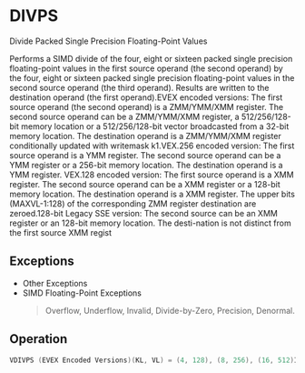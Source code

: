# DIVPS

Divide Packed Single Precision Floating-Point Values

Performs a SIMD divide of the four, eight or sixteen packed single precision floating-point values in the first source operand (the second operand) by the four, eight or sixteen packed single precision floating-point values in the second source operand (the third operand).
Results are written to the destination operand (the first operand).EVEX encoded versions: The first source operand (the second operand) is a ZMM/YMM/XMM register.
The second source operand can be a ZMM/YMM/XMM register, a 512/256/128-bit memory location or a 512/256/128-bit vector broadcasted from a 32-bit memory location.
The destination operand is a ZMM/YMM/XMM register conditionally updated with writemask k1.VEX.256 encoded version: The first source operand is a YMM register.
The second source operand can be a YMM register or a 256-bit memory location.
The destination operand is a YMM register.
VEX.128 encoded version: The first source operand is a XMM register.
The second source operand can be a XMM register or a 128-bit memory location.
The destination operand is a XMM register.
The upper bits (MAXVL-1:128) of the corresponding ZMM register destination are zeroed.128-bit Legacy SSE version: The second source can be an XMM register or an 128-bit memory location.
The desti-nation is not distinct from the first source XMM regist

## Exceptions

- Other Exceptions
- SIMD Floating-Point Exceptions
  > Overflow, Underflow, Invalid, Divide-by-Zero, Precision, Denormal.

## Operation

```C
VDIVPS (EVEX Encoded Versions)(KL, VL) = (4, 128), (8, 256), (16, 512)IF (VL = 512) AND (EVEX.b = 1) AND SRC2 *is a register*THENSET_ROUNDING_MODE_FOR_THIS_INSTRUCTION(EVEX.RC);ELSE SET_ROUNDING_MODE_FOR_THIS_INSTRUCTION(MXCSR.RC);FI;FOR j := 0 TO KL-1i := j * 32IF k1[j] OR *no writemask*THEN IF (EVEX.b = 1) AND (SRC2 *is memory*)THENDEST[i+31:i] := SRC1[i+31:i] / SRC2[31:0]ELSE DEST[i+31:i] := SRC1[i+31:i] / SRC2[i+31:i]FI;ELSE IF *merging-masking*; merging-maskingTHEN *DEST[i+31:i] remains unchanged*ELSE ; zeroing-maskingDEST[i+31:i] := 0FIFI;ENDFORDEST[MAXVL-1:VL] := 0VDIVPS (VEX.256 Encoded Version)DEST[31:0] := SRC1[31:0] / SRC2[31:0]DEST[63:32] := SRC1[63:32] / SRC2[63:32]DEST[95:64] := SRC1[95:64] / SRC2[95:64]DEST[127:96] := SRC1[127:96] / SRC2[127:96]DEST[159:128] := SRC1[159:128] / SRC2[159:128]DEST[191:160] := SRC1[191:160] / SRC2[191:160]DEST[223:192] := SRC1[223:192] / SRC2[223:192]DEST[255:224] := SRC1[255:224] / SRC2[255:224].DEST[MAXVL-1:256] := 0;VDIVPS (VEX.128 Encoded Version)DEST[31:0] := SRC1[31:0] / SRC2[31:0]DEST[63:32] := SRC1[63:32] / SRC2[63:32]DEST[95:64] := SRC1[95:64] / SRC2[95:64]DIVPS (128-bit Legacy SSE Version)DEST[31:0] := SRC1[31:0] / SRC2[31:0]DEST[63:32] := SRC1[63:32] / SRC2[63:32]DEST[95:64] := SRC1[95:64] / SRC2[95:64]DEST[127:96] := SRC1[127:96] / SRC2[127:96]DEST[MAXVL-1:128] (Unmodified)Intel C/C++ Compiler Intrinsic EquivalentVDIVPS __m512 _mm512_div_ps( __m512 a, __m512 b);VDIVPS __m512 _mm512_mask_div_ps(__m512 s, __mmask16 k, __m512 a, __m512 b);VDIVPS __m512 _mm512_maskz_div_ps(__mmask16 k, __m512 a, __m512 b);VDIVPD __m256d _mm256_mask_div_pd(__m256d s, __mmask8 k, __m256d a, __m256d b);VDIVPD __m256d _mm256_maskz_div_pd( __mmask8 k, __m256d a, __m256d b);VDIVPD __m128d _mm_mask_div_pd(__m128d s, __mmask8 k, __m128d a, __m128d b);VDIVPD __m128d _mm_maskz_div_pd( __mmask8 k, __m128d a, __m128d b);VDIVPS __m512 _mm512_div_round_ps( __m512 a, __m512 b, int);VDIVPS __m512 _mm512_mask_div_round_ps(__m512 s, __mmask16 k, __m512 a, __m512 b, int);VDIVPS __m512 _mm512_maskz_div_round_ps(__mmask16 k, __m512 a, __m512 b, int);VDIVPS __m256 _mm256_div_ps (__m256 a, __m256 b);DIVPS __m128 _mm_div_ps (__m128 a, __m128 b);
```
